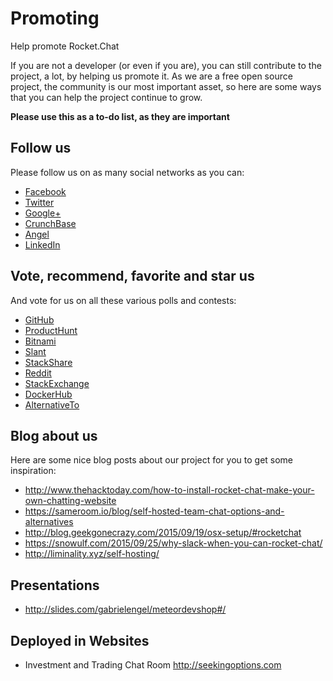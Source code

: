 # Promoting

Help promote Rocket.Chat

If you are not a developer (or even if you are), you can still contribute to the project, a lot, by helping us promote it. As we are a free open source project, the community is our most important asset, so here are some ways that you can help the project continue to grow.

**Please use this as a to-do list, as they are important**

## Follow us

Please follow us on as many social networks as you can:

* [Facebook](https://www.facebook.com/RocketChatApp)
* [Twitter](https://twitter.com/RocketChatApp)
* [Google+](https://plus.google.com/+RocketChatApp)
* [CrunchBase](https://www.crunchbase.com/organization/rocket-chat)
* [Angel](https://angel.co/rocket-chat)
* [LinkedIn](https://www.linkedin.com/company/rocket-chat)

## Vote, recommend, favorite and star us

And vote for us on all these various polls and contests:

* [GitHub](https://github.com/RocketChat/Rocket.Chat)
* [ProductHunt](http://www.producthunt.com/tech/rocket-chat)
* [Bitnami](https://bitnami.com/contest/applications/13576/vote/now)
* [Slant](http://www.slant.co/topics/3346/~what-are-the-best-on-site-alternatives-to-slack)
* [StackShare](http://stackshare.io/stackups/lets-chat-vs-rocketchat-vs-mattermost)
* [Reddit](https://redd.it/3hbdrc)
* [StackExchange](http://softwarerecs.stackexchange.com/questions/18754/)
* [DockerHub](https://hub.docker.com/_/rocket.chat/)
* [AlternativeTo](https://alternativeto.net/software/rocket-chat/)

## Blog about us

Here are some nice blog posts about our project for you to get some inspiration:

* http://www.thehacktoday.com/how-to-install-rocket-chat-make-your-own-chatting-website
* https://sameroom.io/blog/self-hosted-team-chat-options-and-alternatives
* http://blog.geekgonecrazy.com/2015/09/19/osx-setup/#rocketchat
* https://snowulf.com/2015/09/25/why-slack-when-you-can-rocket-chat/
* http://liminality.xyz/self-hosting/

## Presentations

* http://slides.com/gabrielengel/meteordevshop#/

## Deployed in Websites
* Investment and Trading Chat Room http://seekingoptions.com
